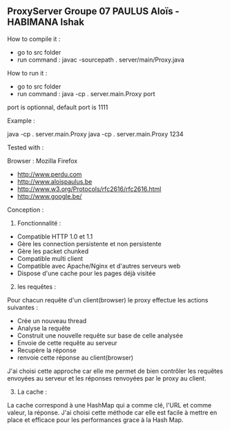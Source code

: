 ProxyServer Groupe 07  PAULUS Aloïs - HABIMANA Ishak
-----------------------------------------------------

How to compile it :

- go to src folder
- run command : javac  -sourcepath . server/main/Proxy.java 

How to run it :

- go to src folder
- run command : java -cp . server.main.Proxy port

port is optionnal, default port is 1111

Example :

java -cp . server.main.Proxy
java -cp . server.main.Proxy 1234


Tested with :

Browser : Mozilla Firefox

- http://www.perdu.com
- http://www.aloispaulus.be
- http://www.w3.org/Protocols/rfc2616/rfc2616.html
- http://www.google.be/

Conception :

1) Fonctionnalité :

- Compatible HTTP 1.0 et 1.1
- Gère les connection persistente et non persistente
- Gère les packet chunked
- Compatible multi client
- Compatible avec Apache/Nginx et d'autres serveurs web
- Dispose d'une cache pour les pages déjà visitée

2) les requêtes :

Pour chacun requête d'un client(browser) le proxy effectue les actions suivantes :
- Crée un nouveau thread
- Analyse la requête
- Construit une nouvelle requête sur base de celle analysée
- Envoie de cette requête au serveur
- Recupère la réponse
- renvoie cette réponse au client(browser)

J'ai choisi cette approche car elle me permet de bien contrôler les requêtes envoyées au serveur et les réponses renvoyées par le proxy au client.

3) La cache :

La cache correspond à une HashMap qui a comme clé, l'URL et comme valeur, la réponse.
J'ai choisi cette méthode car elle est facile à mettre en place et efficace pour les performances grace à la Hash Map.


